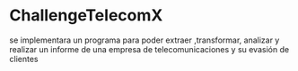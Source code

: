 # ChallengeTelecomX
se implementara un programa para poder extraer ,transformar, analizar y realizar un informe de una empresa de telecomunicaciones y su evasión de clientes
